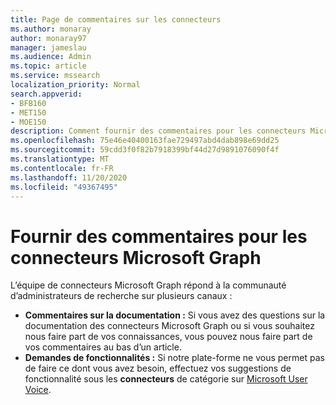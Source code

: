 ```yaml
---
title: Page de commentaires sur les connecteurs
ms.author: monaray
author: monaray97
manager: jameslau
ms.audience: Admin
ms.topic: article
ms.service: mssearch
localization_priority: Normal
search.appverid:
- BFB160
- MET150
- MOE150
description: Comment fournir des commentaires pour les connecteurs Microsoft Graph
ms.openlocfilehash: 75e46e40400163fae729497abd4dab898e69dd25
ms.sourcegitcommit: 59cdd3f0f82b7918399bf44d27d9891076090f4f
ms.translationtype: MT
ms.contentlocale: fr-FR
ms.lasthandoff: 11/20/2020
ms.locfileid: "49367495"
---
```

# <a name="provide-feedback-for-microsoft-graph-connectors"></a>Fournir des commentaires pour les connecteurs Microsoft Graph

L’équipe de connecteurs Microsoft Graph répond à la communauté d’administrateurs de recherche sur plusieurs canaux :

* **Commentaires sur la documentation :** Si vous avez des questions sur la documentation des connecteurs Microsoft Graph ou si vous souhaitez nous faire part de vos connaissances, vous pouvez nous faire part de vos commentaires au bas d’un article.
* **Demandes de fonctionnalités :** Si notre plate-forme ne vous permet pas de faire ce dont vous avez besoin, effectuez vos suggestions de fonctionnalité sous les **connecteurs** de catégorie sur [Microsoft User Voice](https://microsoftsearch.uservoice.com/forums/926998-connectors).
